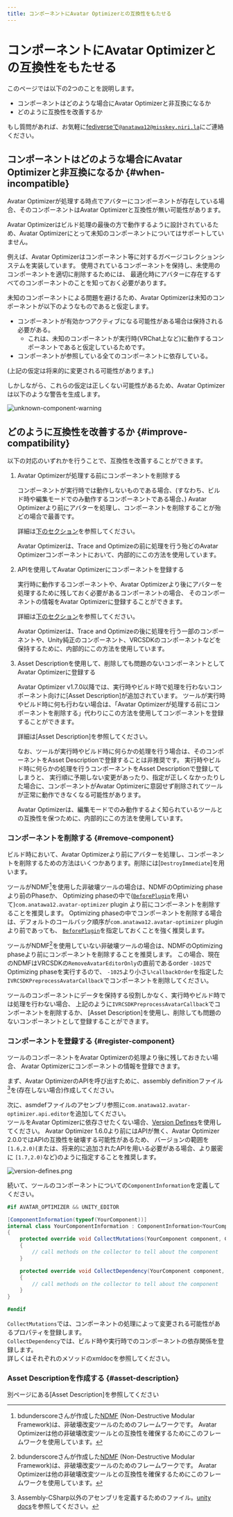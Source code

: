 ```yaml
---
title: コンポーネントにAvatar Optimizerとの互換性をもたせる
---
```


# コンポーネントにAvatar Optimizerとの互換性をもたせる

このページでは以下の2つのことを説明します。

- コンポーネントはどのような場合にAvatar Optimizerと非互換になるか
- どのように互換性を改善するか

もし質問があれば、お気軽に[fediverseで`@anatawa12@misskey.niri.la`][fediverse]にご連絡ください。

## コンポーネントはどのような場合にAvatar Optimizerと非互換になるか {#when-incompatible}

Avatar Optimizerが処理する時点でアバターにコンポーネントが存在している場合、そのコンポーネントはAvatar Optimizerと互換性が無い可能性があります。

Avatar Optimizerはビルド処理の最後の方で動作するように設計されているため、Avatar Optimizerにとって未知のコンポーネントについてはサポートしていません。

例えば、Avatar Optimizerはコンポーネント等に対するガベージコレクションシステムを実装しています。
使用されているコンポーネントを保持し、未使用のコンポーネントを適切に削除するためには、
最適化時にアバターに存在するすべてのコンポーネントのことを知っておく必要があります。

未知のコンポーネントによる問題を避けるため、Avatar Optimizerは未知のコンポーネントが以下のようなものであると仮定します。
- コンポーネントが有効かつアクティブになる可能性がある場合は保持される必要がある。
  - これは、未知のコンポーネントが実行時(VRChat上など)に動作するコンポーネントであると仮定しているためです。
- コンポーネントが参照している全てのコンポーネントに依存している。

(上記の仮定は将来的に変更される可能性があります。)

しかしながら、これらの仮定は正しくない可能性があるため、Avatar Optimizerは以下のような警告を生成します。

![unknown-component-warning](unknown-component-warning.png)

## どのように互換性を改善するか {#improve-compatibility}

以下の対応のいずれかを行うことで、互換性を改善することができます。

1. Avatar Optimizerが処理する前にコンポーネントを削除する

   コンポーネントが実行時では動作しないものである場合、(すなわち、ビルド時や編集モードでのみ動作するコンポーネントである場合、)
   Avatar Optimizerより前にアバターを処理し、コンポーネントを削除することが殆どの場合で最善です。

   詳細は[下のセクション](#remove-component)を参照してください。

   Avatar Optimizerは、Trace and Optimizeの前に処理を行う殆どのAvatar Optimizerコンポーネントにおいて、内部的にこの方法を使用しています。

2. APIを使用してAvatar Optimizerにコンポーネントを登録する

    実行時に動作するコンポーネントや、Avatar Optimizerより後にアバターを処理するために残しておく必要があるコンポーネントの場合、
    そのコンポーネントの情報をAvatar Optimizerに登録することができます。
    
     詳細は[下のセクション](#register-component)を参照してください。
    
     Avatar Optimizerは、Trace and Optimizeの後に処理を行う一部のコンポーネントや、Unity純正のコンポーネント、VRCSDKのコンポーネントなどを保持するために、内部的にこの方法を使用しています。

3. Asset Descriptionを使用して、削除しても問題のないコンポーネントとしてAvatar Optimizerに登録する

   Avatar Optimizer v1.7.0以降では、実行時やビルド時で処理を行わないコンポーネント向けに[Asset Description]が追加されています。
   ツールが実行時やビルド時に何も行わない場合は、「Avatar Optimizerが処理する前にコンポーネントを削除する」代わりにこの方法を使用してコンポーネントを登録することができます。

   詳細は[Asset Description]を参照してください。

   なお、ツールが実行時やビルド時に何らかの処理を行う場合は、そのコンポーネントをAsset Descriptionで登録することは非推奨です。
   実行時やビルド時に何らかの処理を行うコンポーネントをAsset Descriptionで登録してしまうと、
   実行順に予期しない変更があったり、指定が正しくなかったりした場合に、コンポーネントがAvatar Optimizerに意図せず削除されてツールが正常に動作できなくなる可能性があります。

   Avatar Optimizerは、編集モードでのみ動作するよく知られているツールとの互換性を保つために、内部的にこの方法を使用しています。

### コンポーネントを削除する {#remove-component}


ビルド時において、Avatar Optimizerより前にアバターを処理し、コンポーネントを削除するための方法はいくつかあります。削除には[`DestroyImmediate`]を用います。

ツールがNDMF[^NDMF]を使用した非破壊ツールの場合は、NDMFのOptimizing phaseより前のPhaseか、
Optimizing phaseの中で([`BeforePlugin`][ndmf-BeforePlugin]を用いて)`com.anatawa12.avatar-optimizer` plugin
より前にコンポーネントを削除することを推奨します。
Optimizing phaseの中でコンポーネントを削除する場合は、デフォルトのコールバック順序が`com.anatawa12.avatar-optimizer` pluginより前であっても、
[`BeforePlugin`][ndmf-BeforePlugin]を指定しておくことを強く推奨します。

ツールがNDMF[^NDMF]を使用していない非破壊ツールの場合は、NDMFのOptimizing phaseより前にコンポーネントを削除することを推奨します。
この場合、現在のNDMFはVRCSDKの`RemoveAvatarEditorOnly`の直前であるorder `-1025`でOptimizing phaseを実行するので、
`-1025`より小さい`callbackOrder`を指定した`IVRCSDKPreprocessAvatarCallback`でコンポーネントを削除してください。

ツールのコンポーネントにデータを保持する役割しかなく、実行時やビルド時では処理を行わない場合、
上記のように`IVRCSDKPreprocessAvatarCallback`でコンポーネントを削除するか、
[Asset Description]を使用し、削除しても問題のないコンポーネントとして登録することができます。

[DestroyImmediate]: https://docs.unity3d.com/ScriptReference/Object.DestroyImmediate.html

### コンポーネントを登録する {#register-component}

ツールのコンポーネントをAvatar Optimizerの処理より後に残しておきたい場合、
Avatar Optimizerにコンポーネントの情報を登録できます。

まず、Avatar OptimizerのAPIを呼び出すために、assembly definitionファイル[^asmdef]を(存在しない場合)作成してください。

次に、asmdefファイルのアセンブリ参照に`com.anatawa12.avatar-optimizer.api.editor`を追加してください。\
ツールをAvatar Optimizerに依存させたくない場合、[Version Defines]を使用してください。
Avatar Optimizer 1.6.0より前にはAPIが無く、Avatar Optimizer 2.0.0ではAPIの互換性を破壊する可能性があるため、
バージョンの範囲を`[1.6,2.0)`(または、将来的に追加されたAPIを用いる必要がある場合、より厳密に `[1.7,2.0)`など)のように指定することを推奨します。

![version-defines.png](version-defines.png)

続いて、ツールのコンポーネントについての`ComponentInformation`を定義してください。

```csharp
#if AVATAR_OPTIMIZER && UNITY_EDITOR

[ComponentInformation(typeof(YourComponent))]
internal class YourComponentInformation : ComponentInformation<YourComponent>
{
    protected override void CollectMutations(YourComponent component, ComponentMutationsCollector collector)
    {
        // call methods on the collector to tell about the component
    }

    protected override void CollectDependency(YourComponent component, ComponentDependencyCollector collector)
    {
        // call methods on the collector to tell about the component
    }
}

#endif
```

`CollectMutations`では、コンポーネントの処理によって変更される可能性があるプロパティを登録します。\
`CollectDependency`では、ビルド時や実行時でのコンポーネントの依存関係を登録します。\
詳しくはそれぞれのメソッドのxmldocを参照してください。

### Asset Descriptionを作成する {#asset-description}

別ページにある[Asset Description]を参照してください

[fediverse]: https://misskey.niri.la/@anatawa12
[ndmf-BeforePlugin]: https://ndmf.nadena.dev/api/nadena.dev.ndmf.fluent.Sequence.html#nadena_dev_ndmf_fluent_Sequence_BeforePlugin_System_String_System_String_System_Int32_
[register-component]: #register-component

[^asmdef]: Assembly-CSharp以外のアセンブリを定義するためのファイル。[unity docs](https://docs.unity3d.com/2019.4/Documentation/Manual/ScriptCompilationAssemblyDefinitionFiles.html)を参照してください。
[^NDMF]: bdunderscoreさんが作成した[NDMF] (Non-Destructive Modular Framework)は、非破壊改変ツールのためのフレームワークです。
Avatar Optimizerは他の非破壊改変ツールとの互換性を確保するためにこのフレームワークを使用しています。

[NDMF]: https://ndmf.nadena.dev/
[modular-avatar]: https://modular-avatar.nadena.dev/
[Version Defines]: https://docs.unity3d.com/2019.4/Documentation/Manual/ScriptCompilationAssemblyDefinitionFiles.html#define-symbols
